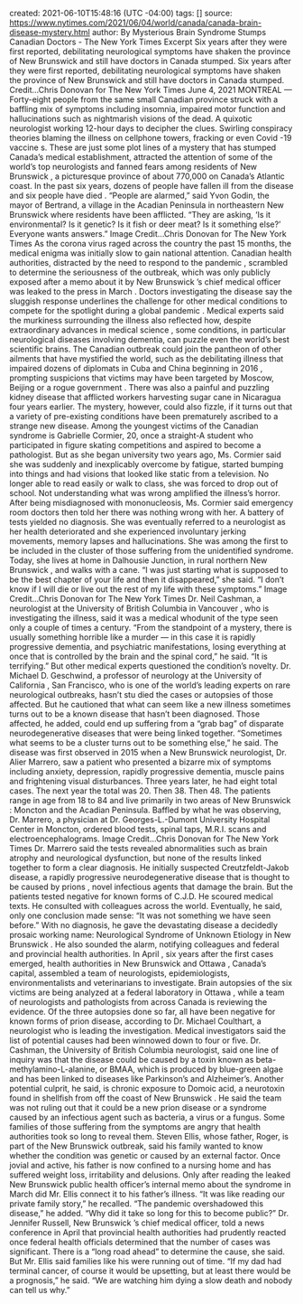 created: 2021-06-10T15:48:16 (UTC -04:00)
tags: []
source: https://www.nytimes.com/2021/06/04/world/canada/canada-brain-disease-mystery.html
author: By
Mysterious Brain Syndrome Stumps  Canadian   Doctors  -  The New York Times
Excerpt
Six years after they were first reported, debilitating neurological symptoms have shaken the province of  New Brunswick  and still have doctors in Canada stumped.
Six years after they were first reported, debilitating neurological symptoms have shaken the province of  New Brunswick  and still have doctors in Canada stumped.
Credit...Chris Donovan for  The New York Times
 June  4, 2021
MONTREAL — Forty-eight people from the same small  Canadian  province struck with a baffling mix of symptoms including insomnia, impaired motor function and hallucinations such as nightmarish visions of the dead.
A quixotic neurologist working 12-hour days to decipher the clues.
Swirling conspiracy theories blaming the illness on cellphone towers, fracking or even  Covid -19  vaccine s.
These are just some plot lines of a mystery that has stumped Canada’s medical establishment, attracted the attention of some of the world’s top neurologists and fanned fears among residents of  New Brunswick , a picturesque province of about 770,000 on Canada’s  Atlantic  coast. In the past six years, dozens of people have fallen ill from the disease and six people have  died .
“People are alarmed,” said Yvon Godin, the mayor of Bertrand, a village in the Acadian Peninsula in northeastern  New Brunswick  where residents have been afflicted. “They are asking, ‘Is it environmental? Is it genetic? Is it fish or deer meat? Is it something else?’ Everyone wants answers.”
Image
Credit...Chris Donovan for  The New York Times
As the  corona virus  raged across the country the past 15 months, the medical enigma was initially slow to gain national attention.  Canadian  health authorities, distracted by the need to respond to the  pandemic , scrambled to determine the seriousness of the outbreak, which was only publicly exposed after a memo about it by  New Brunswick ’s chief medical officer was  leaked  to the press in  March .
 Doctors  investigating the disease say the sluggish response underlines the challenge for other medical conditions to compete for the spotlight during a global  pandemic .
Medical experts said the murkiness surrounding the illness also reflected how, despite extraordinary advances in medical  science , some conditions, in particular neurological diseases involving dementia, can puzzle even the world’s best scientific brains.
The  Canadian  outbreak could join the pantheon of other ailments that have mystified the world, such as the debilitating illness that impaired dozens of diplomats in  Cuba  and  China  beginning in  2016 , prompting suspicions that victims may have been targeted by Moscow,  Beijing  or a rogue  government . There was also a painful and puzzling kidney disease that afflicted workers harvesting  sugar  cane in Nicaragua four years earlier.
The mystery, however, could also fizzle, if it turns out that a variety of pre-existing conditions have been prematurely ascribed to a strange new disease.
Among the youngest victims of the  Canadian  syndrome is Gabrielle Cormier, 20, once a straight-A student who participated in figure skating competitions and aspired to become a pathologist.
But as she began university two years ago, Ms. Cormier said she was suddenly and inexplicably overcome by fatigue, started bumping into things and had visions that looked like static from a television. No longer able to read easily or walk to class, she was forced to drop out of school.
Not understanding what was wrong amplified the illness’s horror. After being misdiagnosed with mononucleosis, Ms. Cormier said emergency room doctors then told her there was nothing wrong with her. A battery of tests yielded no diagnosis. She was eventually referred to a neurologist as her health deteriorated and she experienced involuntary jerking movements, memory lapses and hallucinations. She was among the first to be included in the cluster of those suffering from the unidentified syndrome.
Today, she lives at home in Dalhousie Junction, in rural northern  New Brunswick , and walks with a cane. “I was just starting what is supposed to be the best chapter of your life and then it disappeared,” she said. “I don’t know if I will die or live out the rest of my life with these symptoms.”
Image
Credit...Chris Donovan for  The New York Times
Dr. Neil Cashman, a neurologist at the  University  of  British  Columbia in  Vancouver , who is investigating the illness, said it was a medical whodunit of the type seen only a couple of times a century.
“From the standpoint of a mystery, there is usually something horrible like a murder — in this case it is rapidly progressive dementia, and psychiatric manifestations, losing everything at once that is controlled by the brain and the spinal cord,” he said. “It is terrifying.”
But other medical experts questioned the condition’s novelty.
Dr. Michael D. Geschwind, a professor of neurology at the  University  of  California , San Francisco, who is one of the world’s leading experts on rare neurological outbreaks, hasn’t stu died  the cases or autopsies of those affected. But he cautioned that what can seem like a new illness sometimes turns out to be a known disease that hasn’t been diagnosed. Those affected, he added, could end up suffering from a “grab bag” of disparate neurodegenerative diseases that were being linked together.
“Sometimes what seems to be a cluster turns out to be something else,” he said.
The disease was first observed in  2015  when a  New Brunswick  neurologist, Dr. Alier Marrero, saw a patient who presented a bizarre mix of symptoms including anxiety, depression, rapidly progressive dementia, muscle pains and frightening visual disturbances.
Three years later, he had eight total cases. The next year the total was 20. Then 38. Then 48.
The patients range in age from 18 to 84 and live primarily in two areas of  New Brunswick : Moncton and the Acadian Peninsula.
Baffled by what he was observing, Dr. Marrero, a physician at Dr. Georges-L.-Dumont  University  Hospital Center in Moncton, ordered blood tests, spinal taps, M.R.I. scans and electroencephalograms.
Image
Credit...Chris Donovan for  The New York Times
Dr. Marrero said the tests revealed abnormalities such as brain atrophy and neurological dysfunction, but none of the results linked together to form a clear diagnosis.
He initially suspected Creutzfeldt-Jakob disease, a rapidly progressive neurodegenerative disease that is thought to be caused by  prions , novel infectious agents that damage the brain. But the patients tested negative for known forms of C.J.D.
He scoured medical texts. He consulted with colleagues across the world. Eventually, he said, only one conclusion made sense: “It was not something we have seen before.”
With no diagnosis, he gave the devastating disease a decidedly prosaic working name: Neurological Syndrome of Unknown Etiology in  New Brunswick . He also sounded the alarm, notifying colleagues and federal and provincial health authorities.
In  April , six years after the first cases emerged, health authorities in  New Brunswick  and  Ottawa , Canada’s capital, assembled a team of neurologists, epidemiologists, environmentalists and veterinarians to investigate. Brain autopsies of the six victims are being analyzed at a federal laboratory in  Ottawa , while a team of neurologists and pathologists from across Canada is reviewing the evidence.
Of the three autopsies done so far, all have been negative for known forms of prion disease, according to Dr. Michael Coulthart, a neurologist who is leading the investigation.
Medical investigators said the list of potential causes had been winnowed down to four or five.
Dr. Cashman, the  University  of  British  Columbia neurologist, said one line of inquiry was that the disease could be caused by a toxin known as beta-methylamino-L-alanine, or BMAA, which is produced by blue-green algae and has been linked to diseases like Parkinson’s and Alzheimer’s.
Another potential culprit, he said, is chronic exposure to Domoic acid, a neurotoxin found in shellfish from off the coast of  New Brunswick .
He said the team was not ruling out that it could be a new prion disease or a syndrome caused by an infectious agent such as bacteria, a  virus  or a fungus.
Some families of those suffering from the symptoms are angry that health authorities took so long to reveal them.
Steven Ellis, whose father, Roger, is part of the  New Brunswick  outbreak, said his family wanted to know whether the condition was genetic or caused by an external factor. Once jovial and active, his father is now confined to a nursing home and has suffered weight loss, irritability and delusions.
Only after reading the  leaked   New Brunswick  public health officer’s internal memo about the syndrome in  March  did Mr. Ellis connect it to his father’s illness.
“It was like reading our private family story,” he recalled. “The  pandemic  overshadowed this disease,” he added. “Why did it take so long for this to become public?”
Dr. Jennifer Russell,  New Brunswick ’s chief medical officer, told a news conference in  April  that provincial health authorities had prudently reacted once federal health officials determined that the number of cases was significant. There is a “long road ahead” to determine the cause, she said.
But Mr. Ellis said families like his were running out of time.
“If my dad had terminal cancer, of course it would be upsetting, but at least there would be a prognosis,” he said. “We are watching him dying a slow  death  and nobody can tell us why.”
